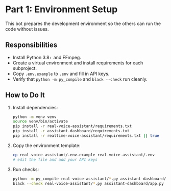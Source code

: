 # Part 1: Environment Setup

This bot prepares the development environment so the others can run the code without issues.

## Responsibilities
- Install Python 3.8+ and FFmpeg.
- Create a virtual environment and install requirements for each subproject.
- Copy `.env.example` to `.env` and fill in API keys.
- Verify that `python -m py_compile` and `black --check` run cleanly.

## How to Do It
1. Install dependencies:
   ```bash
   python -m venv venv
   source venv/bin/activate
   pip install -r real-voice-assistant/requirements.txt
   pip install -r assistant-dashboard/requirements.txt
   pip install -r realtime-voice-assistant/requirements.txt || true
   ```
2. Copy the environment template:
   ```bash
   cp real-voice-assistant/.env.example real-voice-assistant/.env
   # edit the file and add your API keys
   ```
3. Run checks:
   ```bash
   python -m py_compile real-voice-assistant/*.py assistant-dashboard/app.py
   black --check real-voice-assistant/*.py assistant-dashboard/app.py
   ```
